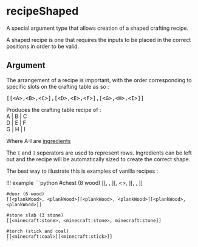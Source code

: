 # recipeShaped

A special argument type that allows creation of a shaped crafting recipe.

A shaped recipe is one that requires the inputs to be placed in the correct positions in order to be valid.

## Argument

The arrangement of a recipe is important, with the order corresponding to specific slots on the crafting table as so :  
<pre>[[&lt;A&gt;,&lt;B&gt;,&lt;C&gt;],[&lt;D&gt;,&lt;E&gt;,&lt;F&gt;],[&lt;G&gt;,&lt;H&gt;,&lt;I&gt;]]</pre>

Produces the crafting table recipe of :  
A  |  B  |  C  
D  |  E  |  F  
G  |  H  |  I

Where A-I are [ingredients](/arguments/ingredient/)

The `[` and `]` seperators are used to represent rows. Ingredients can be left out and the recipe will be automatically sized to create the correct shape.

The best way to illustrate this is examples of vanilla recipes :

!!! example
	```python
	#chest (8 wood)
	[[<plankWood>, <plankWood>, <plankWood>][<plankWood>, <>, <plankWood>][<plankWood>, <plankWood>, <plankWood>]]

	#door (6 wood)
	[[<plankWood>, <plankWood>][<plankWood>, <plankWood>][<plankWood>, <plankWood>]]

	#stone slab (3 stone)
	[[<minecraft:stone>, <minecraft:stone>, minecraft:stone]]

	#torch (stick and coal)
	[[<minecraft:coal>][<minecraft:stick>]]
	```
